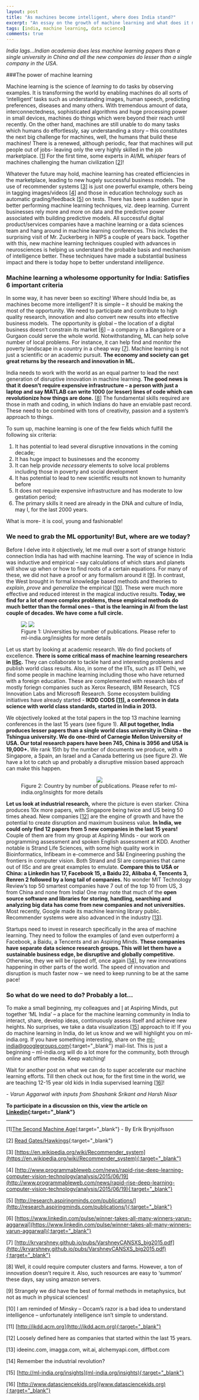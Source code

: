 ```yaml
---
layout: post
title: "As machines become intelligent, where does India stand?"
excerpt: "An essay on the growth of machine learning and what does it mean for India"
tags: [india, machine learning, data science]
comments: true
---
```


_India lags…Indian academia does less machine learning papers than a single
university in China and all the new companies do lesser than a single company
in the USA._

###The power of machine learning

Machine learning is the science of _learning_ to do tasks by observing
examples. It is transforming the world by enabling machines do all sorts of
‘intelligent’ tasks such as understanding images, human speech, predicting
preferences, diseases and many others. With tremendous amount of data, interconnectedness,
sophisticated algorithms and huge processing power in small devices, machines
do things which were beyond their reach until recently. On the other hand, machines are still unable
to do many tasks which humans do effortlessly, say understanding a story – this
constitutes the next big challenge for machines, well, the humans that build
these machines! There is a renewed, although periodic, fear that machines will
put people out of jobs- leaving only the very highly skilled in the job marketplace. [[1](#_ftn1)] For
the first time, some experts in AI/ML _whisper_ fears of machines
challenging the human civilization [[2](#_ftn2)]!

Whatever the future may hold, machine learning has created efficiencies in
the marketplace, leading to new hugely successful business models. The use of
recommender systems [[3](#_ftn3)] is
just one powerful example, others being in tagging images/videos [[4](#_ftn4)]
and those in education technology such as automatic grading/feedback [[5](#_ftn5)]
on tests. There has been a sudden spur in better performing machine learning
techniques, viz. deep learning. Current businesses rely more and more on data
and the predictive power associated with building predictive models. All
successful digital product/services companies have a machine learning or a data
sciences team and hang around in machine learning conferences. This includes
the surprising visit of Mr. Zuckerberg in NIPS a couple of years back. Together
with this, new machine learning techniques coupled with advances in
neurosciences is helping us understand the probable basis and mechanism of
intelligence better. These techniques have made a substantial business impact
and there is today hope to better understand _intelligence_.

### Machine learning a wholesome opportunity for India: Satisfies 6 important criteria
In some way, it has never been so exciting! Where should India be, as
machines become more intelligent? It is simple – it should be making the
most of the opportunity. We need to participate and contribute to high quality
research, innovation and also convert new results into effective business
models.  The opportunity is global – the
location of a digital business doesn’t constrain its market [[6](#_ftn6)]
– a company in a Bangalore or a Gurgaon could serve the whole world. Notwithstanding, ML can help solve number of local problems. For instance, it can help find and monitor the poverty landscape in a
country in a cheap way [[7](#_ftn7)]. Machine learning is not just a scientific or an
academic pursuit. **The economy and society can get great returns by the research
and innovation in ML.**

India needs to work with the world as an equal partner to lead the next
generation of disruptive innovation in machine learning. **The good news is that it doesn’t require expensive infrastructure – a person with just a laptop and say MATLAB can write 1000 (or lesser) lines of code
which can revolutionize how things are done.** [[8](#_ftn8)]
The fundamental skills required are those in math and coding, in which Indians
do have an enviable past record. These need to be combined with tons of creativity, passion and a system’s
approach to things.

To sum up, machine learning is one
of the few fields which fulfill the following six criteria: 

 1. It has potential to lead several
disruptive innovations in the coming decade; 
 2. It has huge impact to businesses
and the economy 
 3. It can help provide _necessary_
elements to solve local problems including those in poverty and social
development
 4. It has potential to lead to new
scientific results not known to humanity before
 5. It does not require expensive
infrastructure and has moderate to low gestation period;
 6. The primary skills it need are
already in the DNA and culture of India, may I, for the last 2000 years. 

What is more- it is cool, young and fashionable!

### We need to grab the ML opportunity! But, where are we today?
Before I delve into it objectively, let me mull over a sort of strange historic
connection India has had with machine learning. The way of science in India was
inductive and empirical – say calculations of which stars and planets will show
up when or how to find roots of a certain equations. For many of these, we did
not have a proof or any formalism around it [[9](#_ftn9)].
In contrast, the West brought in formal knowledge based methods and theories to
_explain, prove_ and _generalize_ the empirical [[10](#_ftn10)].
These were much more effective and reduced interest in the magical inductive
results. **Today, we find for a lot of more complex problems, these empirical
methods do much better than the formal ones – that is the learning in AI from
the last couple of decades. We have come a full circle.**

<figure>
    <a href="/images/unis overall.png"><img src="/images/unis overall.png"></a>
    <a href="/images/unis India.png"><img src="/images/unis India.png"></a>
    <figcaption>Figure 1: Universities by number of publications. Please refer to ml-india.org/insights for
more details</figcaption>
</figure>



Let us start by looking at academic research. We do find
pockets of excellence. **There is some critical mass of machine learning
researchers in [IISc](http://drona.csa.iisc.ernet.in/~mlcenter/people.html).** They can collaborate to tackle hard and interesting
problems and publish world class results. Also, in some of the IITs, such as
IIT Delhi, we find some people in machine learning including those who have
returned with a foreign education. These are complemented with research labs of mostly foriegn companies such as Xerox Research, IBM Research, TCS Innovation Labs and Microsoft Research. Some ecosystem building initiatives have already started - **IKDD CODS [[11](#_ftn11)], a conference in data science with world class standards, started in India in 2013.**

We objectively looked at the total papers in the top 13 machine learning
conferences in the last 15 years (see figure 1). **All put together, India
produces lesser papers than a single world class university in China – the Tshingua university. We
do one-third of Carnegie Mellon University of USA. Our total research papers
have been 745, China is 3956 and USA is 19,000+.** We rank 15th by the number of
documents we produce, with a Singapore, a Spain, an Israel and a Canada bettering
us (see figure 2). We have a lot to catch up and probably a disruptive mission
based approach can make this happen.

<figure>
    <a href="/images/countries.png"><center><img src="/images/countries.png"></center></a>
    <figcaption>Figure 2: Country by number of publications. Please refer to ml-india.org/insights  
for more details</figcaption>
</figure>



**Let us look at industrial research,** where the picture is even starker. China
produces 10x more papers, with Singapore being twice and US being 50 times
ahead. New companies [[12](#_ftn12)]
are the engine of growth and have the potential to create disruption and maximum
business value. **In India, we could only find 12 papers from 5 new companies in the
last 15 years!** Couple of them are from my group at Aspiring Minds - our work on programming assessment
and spoken English assessment at KDD. Another notable is Strand Life Sciences,
with some high quality work in Bioinformatics, Infibeam in e-commerce and S&I
Engineering pushing the frontiers in computer vision. Both Strand and SI are
companies that came out of IISc and are great examples to emulate. **Compare this
to USA or China: a Linkedin has 17, Facebook 15, a Baidu 22, Alibaba 4,
Tencents 3, Renren 2 followed by a long tail of companies.** No wonder MIT
Technology Review’s top 50 smartest companies have 7 out of the top 10 from US,
3 from China and none from India! One may note that much of the **open source
software and libraries for storing, handling, searching and analyzing big data
has come from new companies and not universities.** Most recently, Google made its machine learning library public. Recommender systems were also advanced in the industry [[13](#_ftn13)].

Startups need to invest in research specifically in the area of machine
learning. They need to follow the examples of (and even outperform)
a Facebook, a Baidu, a Tencents and an Aspiring Minds. **These companies have separate data
science research groups. This will let them have a sustainable business edge,
be disruptive and globally competitive.** Otherwise, they we will be ripped off,
once again [[14](#_ftn14)], by
new innovations happening in other parts of the world. The speed of innovation
and disruption is much faster now – we need to keep running to be at the same pace!

### So what do we need to do? Probably a lot… 
To make a small beginning, my colleagues and [I]() at Aspiring Minds, put together ‘ML India’ – a place for the machine learning
community in India to interact, share, develop ideas, continuously assess
itself and achieve new heights. No surprises, we take a data visualization [[15](#_ftn15)]
approach to it! If you do machine learning in India, do let us know and we will
highlight you on ml-india.org. If you have something interesting, share on the [ml-india@googlegroups.com](mailto:ml-india@googlegroups.com){:target="_blank"}
mail-list. This is just a beginning – ml-india.org will do a lot more for the
community, both through online and offline media. Keep watching!

Wait for another post on what we can do to super accelerate our machine
learning efforts. Till then check out how, for the first time in the world, we
are teaching 12-15 year old kids in India supervised learning [[16](#_ftn16)]!

*- Varun Aggarwal with inputs from Shashank Srikant and Harsh Nisar*

**To participate in a discussion on this, view the article on [Linkedin](https://www.linkedin.com/pulse/where-does-india-stand-machines-become-intelligent-varun-aggarwal){:target="_blank"}**

* * *

[1]<a markdown="0" name="_ftn1"></a>[The Second Machine Age](http://secondmachineage.com){:target="_blank"} - By Erik
Brynjolfsson‎

[2]<a markdown="0" name="_ftn2"></a>
[Read Gates/Hawkings](https://www.washingtonpost.com/news/the-switch/wp/2015/01/28/bill-gates-on-dangers-of-artificial-intelligence-dont-understand-why-some-people-are-not-concerned/){:target="_blank"}

[3]<a markdown="0" name="_ftn3"></a>
[https://en.wikipedia.org/wiki/Recommender_system](https://en.wikipedia.org/wiki/Recommender_system){:target="_blank"}

[4]<a markdown="0" name="_ftn4"></a>
[http://www.programmableweb.com/news/rapid-rise-deep-learning-computer-vision-technology/analysis/2015/06/19](http://www.programmableweb.com/news/rapid-rise-deep-learning-computer-vision-technology/analysis/2015/06/19){:target="_blank"}

[5]<a markdown="0" name="_ftn5"></a>
[http://research.aspiringminds.com/publications/](http://research.aspiringminds.com/publications/){:target="_blank"}

[6]<a markdown="0" name="_ftn6"></a>
[https://www.linkedin.com/pulse/winner-takes-all-many-winners-varun-aggarwal](https://www.linkedin.com/pulse/winner-takes-all-many-winners-varun-aggarwal){:target="_blank"}

[7]<a markdown="0" name="_ftn7"></a>
[http://krvarshney.github.io/pubs/VarshneyCANSXS_big2015.pdf](http://krvarshney.github.io/pubs/VarshneyCANSXS_big2015.pdf){:target="_blank"}

[8]<a markdown="0" name="_ftn8"></a>
Well, it could require computer clusters and farms. However, a ton of
innovation doesn’t require it. Also, such resources are easy to ‘summon’ these
days, say using amazon servers.

[9]<a markdown="0" name="_ftn9"></a>
Strangely we did have the best of formal methods in metaphysics, but not as
much in physical sciences!

[10]<a markdown="0" name="_ftn10"></a>
I am reminded of Minsky – Occam’s razor is a bad idea to understand
intelligence – unfortunately intelligence isn’t simple to understand.

[11]<a markdown="0" name="_ftn11"></a>
[http://ikdd.acm.org](http://ikdd.acm.org){:target="_blank"}

[12]<a markdown="0" name="_ftn12"></a>
Loosely defined here as companies that started within the last 15 years.

[13]<a markdown="0" name="_ftn13"></a>
ideeinc.com, imagga.com, wit.ai, alchemyapi.com, diffbot.com

[14]<a markdown="0" name="_ftn14"></a>
Remember the industrial revolution?

[15]<a markdown="0" name="_ftn15"></a>
[http://ml-india.org/insights](ml-india.org/insights){:target="_blank"}

[16]<a markdown="0" style="text-decoration:underline;"  name="_ftn16"></a>
[http://www.datasciencekids.org](www.datasciencekids.org){:target="_blank"}
